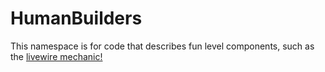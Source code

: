 # HumanBuilders 
This namespace is for code that describes fun level components, such as the [livewire mechanic!](https://github.com/hiltonjp/journey/tree/master/Assets/Production/0_Code/HumanBuilders/LevelMechanics/LiveWire)
